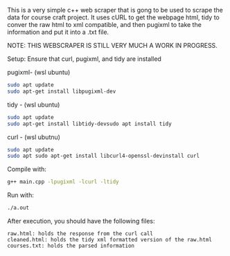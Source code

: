 This is a very simple c++ web scraper that is gong to be used to scrape the data for course craft project.
It uses cURL to get the webpage html, tidy to conver the raw html to xml compatible, and then pugixml to take the information and put it into a .txt file.

NOTE: THIS WEBSCRAPER IS STILL VERY MUCH A WORK IN PROGRESS.

Setup:
Ensure that curl, pugixml, and tidy are installed

pugixml- (wsl ubuntu)
```sh
sudo apt update
sudo apt-get install libpugixml-dev
```

tidy - (wsl ubuntu) 
```sh
sudo apt update
sudo apt-get install libtidy-devsudo apt install tidy
```
curl - (wsl ubutnu)
```sh
sudo apt update
sudo apt sudo apt-get install libcurl4-openssl-devinstall curl
```

Compile with:
```sh
g++ main.cpp -lpugixml -lcurl -ltidy
```
Run with:
```sh
./a.out
```

After execution, you should have the following files:

    raw.html: holds the response from the curl call
    cleaned.html: holds the tidy xml formatted version of the raw.html
    courses.txt: holds the parsed information

